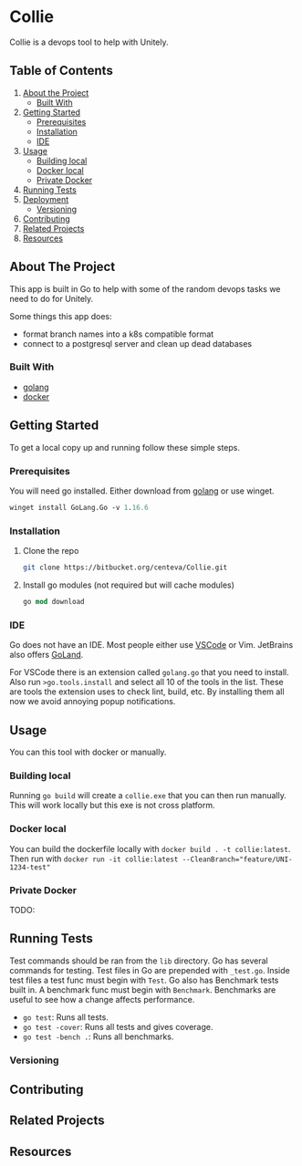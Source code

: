 # Collie

Collie is a devops tool to help with Unitely.

## Table of Contents

1. [About the Project](#about-the-project)
    * [Built With](#built-with)
2. [Getting Started](#getting-started)
    * [Prerequisites](#prerequisites)
    * [Installation](#installation)
    * [IDE](#ide)
3. [Usage](#usage)
    * [Building local](#building-local)
    * [Docker local](#docker-local)
    * [Private Docker](#private-Docker)
4. [Running Tests](#running-tests)
5. [Deployment](#deployment)
    * [Versioning](#versioning)
6. [Contributing](#contributing)
7. [Related Projects](#related-projects)
8. [Resources](#resources)

## About The Project
This app is built in Go to help with some of the random devops tasks we need to do for Unitely.

Some things this app does:

- format branch names into a k8s compatible format
- connect to a postgresql server and clean up dead databases


### Built With

* [golang](https://golang.org/)
* [docker](https://www.docker.com/)

## Getting Started

To get a local copy up and running follow these simple steps.

### Prerequisites

You will need go installed. Either download from [golang](https://golang.org/dl/) or use winget.

```ps
winget install GoLang.Go -v 1.16.6
```

### Installation

1. Clone the repo

    ```sh
    git clone https://bitbucket.org/centeva/Collie.git
    ```

2. Install go modules (not required but will cache modules)

    ```ps
    go mod download
    ```

### IDE

Go does not have an IDE. Most people either use [VSCode](https://code.visualstudio.com/) or Vim. JetBrains also offers [GoLand](https://www.jetbrains.com/go/).

For VSCode there is an extension called `golang.go` that you need to install. Also run `>go.tools.install` and select all 10 of the tools in the list. These are tools the extension uses to check lint, build, etc. By installing them all now we avoid annoying popup notifications.

## Usage

You can this tool with docker or manually.

### Building local
Running `go build` will create a `collie.exe` that you can then run manually. This will work locally but this exe is not cross platform.

### Docker local
You can build the dockerfile locally with `docker build . -t collie:latest`. Then run with `docker run -it collie:latest --CleanBranch="feature/UNI-1234-test"`

### Private Docker
TODO:

## Running Tests
Test commands should be ran from the `lib` directory. Go has several commands for testing. Test files in Go are prepended with `_test.go`. Inside test files a test func must begin with `Test`. Go also has Benchmark tests built in. A benchmark func must begin with `Benchmark`. Benchmarks are useful to see how a change affects performance.

- `go test`: Runs all tests.
- `go test -cover`: Runs all tests and gives coverage.
- `go test -bench .`: Runs all benchmarks.

### Versioning

## Contributing

## Related Projects

## Resources